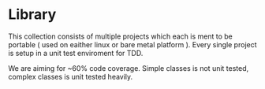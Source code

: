 # Library

This collection consists of multiple projects which each is ment to be portable ( used on eaither linux or bare metal platform ).
Every single project is setup in a unit test enviroment for TDD.


We are aiming for ~60% code coverage. Simple classes is not unit tested, complex classes is unit tested heavily.
